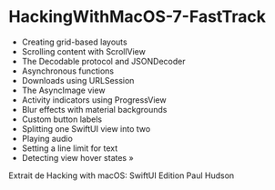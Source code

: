 # HackingWithMacOS-7-FastTrack

- Creating grid-based layouts
- Scrolling content with ScrollView
- The Decodable protocol and JSONDecoder
- Asynchronous functions
- Downloads using URLSession
- The AsyncImage view
- Activity indicators using ProgressView
- Blur effects with material backgrounds
- Custom button labels
- Splitting one SwiftUI view into two
- Playing audio
- Setting a line limit for text
- Detecting view hover states »

Extrait de
Hacking with macOS: SwiftUI Edition
Paul Hudson
